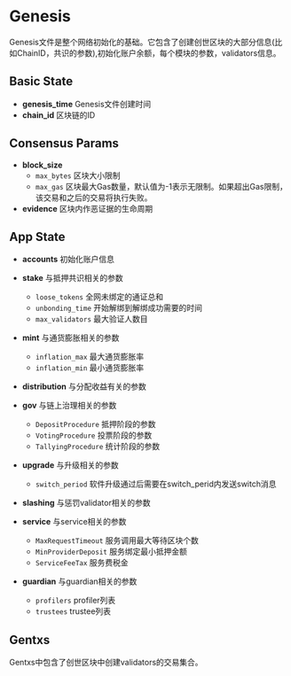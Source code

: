 # Genesis

Genesis文件是整个网络初始化的基础。它包含了创建创世区块的大部分信息(比如ChainID，共识的参数),初始化账户余额，每个模块的参数，validators信息。

## Basic State

* **genesis_time** Genesis文件创建时间
* **chain_id**     区块链的ID

## Consensus Params

* **block_size** 
  * `max_bytes` 区块大小限制
  * `max_gas`  区块最大Gas数量，默认值为-1表示无限制。如果超出Gas限制，该交易和之后的交易将执行失败。
* **evidence**   区块内作恶证据的生命周期

## App State

* **accounts** 初始化账户信息

* **stake** 与抵押共识相关的参数
  * `loose_tokens`   全网未绑定的通证总和
  * `unbonding_time` 开始解绑到解绑成功需要的时间
  * `max_validators` 最大验证人数目
  
* **mint**  与通货膨胀相关的参数
  * `inflation_max` 最大通货膨胀率
  * `inflation_min` 最小通货膨胀率
  
* **distribution** 与分配收益有关的参数

* **gov**  与链上治理相关的参数
  * `DepositProcedure`  抵押阶段的参数
  * `VotingProcedure`   投票阶段的参数
  * `TallyingProcedure` 统计阶段的参数

* **upgrade** 与升级相关的参数
  * `switch_period` 软件升级通过后需要在switch_perid内发送switch消息

* **slashing** 与惩罚validator相关的参数

* **service**  与service相关的参数
  * `MaxRequestTimeout`   服务调用最大等待区块个数
  * `MinProviderDeposit`  服务绑定最小抵押金额
  * `ServiceFeeTax` 服务费税金
    
* **guardian** 与guardian相关的参数
  * `profilers` profiler列表
  * `trustees` trustee列表
  
## Gentxs

Gentxs中包含了创世区块中创建validators的交易集合。
